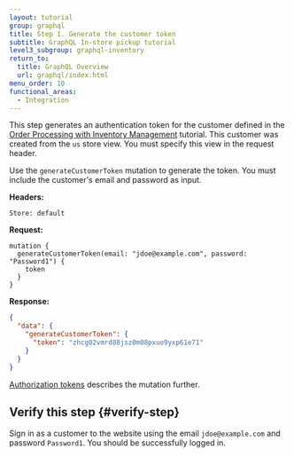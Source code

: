 ```yaml
---
layout: tutorial
group: graphql
title: Step 1. Generate the customer token
subtitle: GraphQL In-store pickup tutorial
level3_subgroup: graphql-inventory
return_to:
  title: GraphQL Overview
  url: graphql/index.html
menu_order: 10
functional_areas:
  - Integration
---
```


This step generates an authentication token for the customer defined in the [Order Processing with Inventory Management]({{page.baseurl}}/rest/tutorials/inventory/index.html) tutorial. This customer was created from the `us` store view. You must specify this view in the request header.

Use the `generateCustomerToken` mutation to generate the token. You must include the customer's email and password as input.

**Headers:**

`Store: default`

**Request:**

```text
mutation {
  generateCustomerToken(email: "jdoe@example.com", password: "Password1") {
    token
  }
}
```

**Response:**

```json
{
  "data": {
    "generateCustomerToken": {
      "token": "zhcg02vmrd88jsz0m08pxuo9yxp61e71"
    }
  }
}
```

[Authorization tokens]({{page.baseurl}}/graphql/authorization-tokens.html) describes the mutation further.

## Verify this step {#verify-step}

Sign in as a customer to the website using the email `jdoe@example.com` and password `Password1`. You should be successfully logged in.
